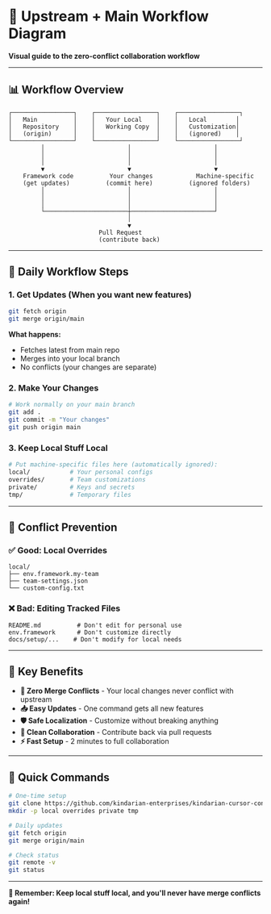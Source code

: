 # 🔄 **Upstream + Main Workflow Diagram**

**Visual guide to the zero-conflict collaboration workflow**

---

## 📊 **Workflow Overview**

```
┌─────────────────┐    ┌─────────────────┐    ┌─────────────────┐
│   Main          │    │   Your Local    │    │   Local        │
│   Repository    │    │   Working Copy  │    │   Customization│
│   (origin)      │    │                 │    │   (ignored)    │
└─────────────────┘    └─────────────────┘    └─────────────────┘
         │                       │                       │
         │                       │                       │
         │                       │                       │
         ▼                       ▼                       ▼
    Framework code          Your changes            Machine-specific
    (get updates)          (commit here)          (ignored folders)
         │                       │                       │
         │                       │                       │
         │                       │                       │
         └───────────────────────┼───────────────────────┘
                                 │
                                 ▼
                         Pull Request
                         (contribute back)
```

---

## 🔄 **Daily Workflow Steps**

### **1. Get Updates (When you want new features)**
```bash
git fetch origin
git merge origin/main
```

**What happens:**
- Fetches latest from main repo
- Merges into your local branch
- No conflicts (your changes are separate)

### **2. Make Your Changes**
```bash
# Work normally on your main branch
git add .
git commit -m "Your changes"
git push origin main
```

### **3. Keep Local Stuff Local**
```bash
# Put machine-specific files here (automatically ignored):
local/           # Your personal configs
overrides/       # Team customizations  
private/         # Keys and secrets
tmp/             # Temporary files
```

---

## 🚨 **Conflict Prevention**

### **✅ Good: Local Overrides**
```
local/
├── env.framework.my-team
├── team-settings.json
└── custom-config.txt
```

### **❌ Bad: Editing Tracked Files**
```
README.md          # Don't edit for personal use
env.framework      # Don't customize directly
docs/setup/...    # Don't modify for local needs
```

---

## 🎯 **Key Benefits**

- **🔄 Zero Merge Conflicts** - Your local changes never conflict with upstream
- **📥 Easy Updates** - One command gets all new features
- **🛡️ Safe Localization** - Customize without breaking anything
- **🤝 Clean Collaboration** - Contribute back via pull requests
- **⚡ Fast Setup** - 2 minutes to full collaboration

---

## 🚀 **Quick Commands**

```bash
# One-time setup
git clone https://github.com/kindarian-enterprises/kindarian-cursor-context.git
mkdir -p local overrides private tmp

# Daily updates
git fetch origin
git merge origin/main

# Check status
git remote -v
git status
```

---

**🎯 Remember: Keep local stuff local, and you'll never have merge conflicts again!**

